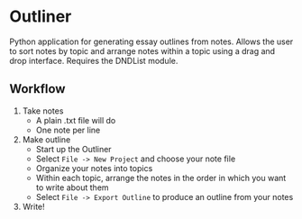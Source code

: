 Outliner
========

Python application for generating essay outlines from notes. Allows the user to
sort notes by topic and arrange notes within a topic using a drag and drop
interface. Requires the DNDList module.

## Workflow

1. Take notes
   - A plain .txt file will do
   - One note per line
2. Make outline
   - Start up the Outliner
   - Select <code>File -> New Project</code> and choose your note file
   - Organize your notes into topics
   - Within each topic, arrange the notes in the order in which you want to write
     about them
   - Select <code>File -> Export Outline</code> to produce an outline from your
     notes
3. Write!